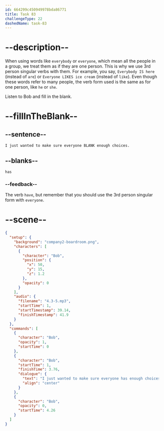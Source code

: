 ```yaml
---
id: 664299c450949978bda86771
title: Task 83
challengeType: 22
dashedName: task-83
---
```


<!-- (Audio) Bob: I just wanted to make sure everyone has enough choices. -->

# --description--

When using words like `everybody` or `everyone`, which mean all the people in a group, we treat them as if they are one person. This is why we use 3rd person singular verbs with them. For example, you say, `Everybody IS here` (instead of `are`) or `Everyone LIKES ice cream` (instead of `like`). Even though these words refer to many people, the verb form used is the same as for one person, like `he` or `she`.

Listen to Bob and fill in the blank.

# --fillInTheBlank--

## --sentence--

`I just wanted to make sure everyone BLANK enough choices.`

## --blanks--

`has`

### --feedback--

The verb `have`, but remember that you should use the 3rd person singular form with `everyone`.

# --scene--

```json
{
  "setup": {
    "background": "company2-boardroom.png",
    "characters": [
      {
        "character": "Bob",
        "position": {
          "x": 50,
          "y": 15,
          "z": 1.2
        },
        "opacity": 0
      }
    ],
    "audio": {
      "filename": "4.3-5.mp3",
      "startTime": 1,
      "startTimestamp": 39.14,
      "finishTimestamp": 41.9
    }
  },
  "commands": [
    {
      "character": "Bob",
      "opacity": 1,
      "startTime": 0
    },
    {
      "character": "Bob",
      "startTime": 1,
      "finishTime": 3.76,
      "dialogue": {
        "text": "I just wanted to make sure everyone has enough choices.",
        "align": "center"
      }
    },
    {
      "character": "Bob",
      "opacity": 0,
      "startTime": 4.26
    }
  ]
}
```
